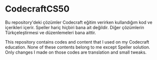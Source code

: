 # CodecraftCS50

Bu repository'deki çözümler Codecraft eğitim verirken kullandığım kod ve içerikleri içerir.
Speller hariç hiçbiri bana ait değildir. Diğer çözümlerin Türkçeleştirmesi ve düzenlemeleri bana aittir.

This repository contains codes and content that I used on my Codecraft education.
None of these contents belong to me except Speller solution. Only changes I made on those codes are
translation and small tweaks.
